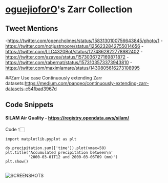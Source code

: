 # [oguejioforO](https://github.com/oguejioforO/)'s Zarr Collection
## Tweet Mentions
-https://twitter.com/opencholmes/status/1583130100756643845/photo/1
-https://twitter.com/notjustmoore/status/1256232842755014656
-https://twitter.com/LLC4320Bot/status/1274862822778982402
-https://twitter.com/azavea/status/1573036727169871872
-https://twitter.com/rabernat/status/1573103573373943810
-https://twitter.com/maximlamare/status/1430805616273108995

##Zarr Use case
Continuously extending Zarr datasets:https://medium.com/pangeo/continuously-extending-zarr-datasets-c54fbad3967d
 
## Code Snippets
#### SILAM Air Quality - https://registry.opendata.aws/silam/
Code 👇🏻
```
import matplotlib.pyplot as plt

ds.precipitation.sum(['time']).plot(vmax=50)
plt.title('Accumulated precipitation between\n'
          '2000-03-01T12 and 2000-03-06T09 (mm)')
plt.show()


```

![SCREENSHOTS](https://user-images.githubusercontent.com/115434947/197180018-9033c3c1-6e06-4c29-8b59-a3ed3bd76922.png)






